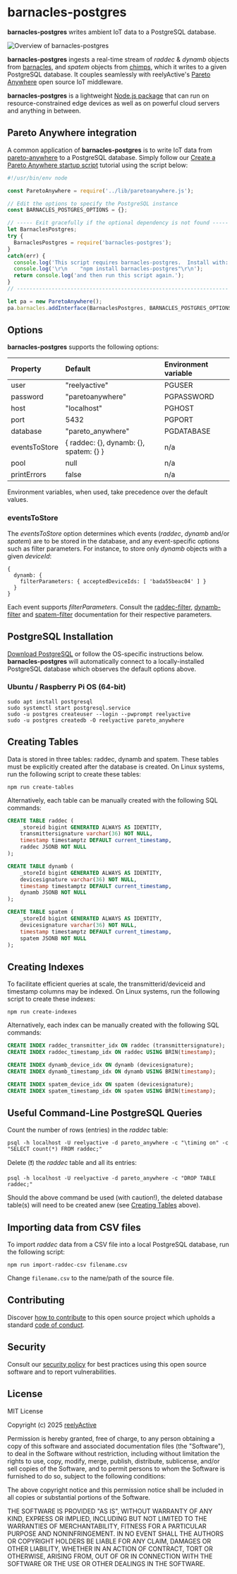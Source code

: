 barnacles-postgres
==================

__barnacles-postgres__ writes ambient IoT data to a PostgreSQL database.

![Overview of barnacles-postgres](https://reelyactive.github.io/barnacles-postgres/images/overview.png)

__barnacles-postgres__ ingests a real-time stream of _raddec_ & _dynamb_ objects from [barnacles](https://github.com/reelyactive/barnacles/), and _spatem_ objects from [chimps](https://github.com/reelyactive/chimps/), which it writes to a given PostgreSQL database.  It couples seamlessly with reelyActive's [Pareto Anywhere](https://www.reelyactive.com/pareto/anywhere/) open source IoT middleware.

__barnacles-postgres__ is a lightweight [Node.js package](https://www.npmjs.com/package/barnacles-postgres) that can run on resource-constrained edge devices as well as on powerful cloud servers and anything in between.


Pareto Anywhere integration
---------------------------

A common application of __barnacles-postgres__ is to write IoT data from [pareto-anywhere](https://github.com/reelyactive/pareto-anywhere) to a PostgreSQL database.  Simply follow our [Create a Pareto Anywhere startup script](https://reelyactive.github.io/diy/pareto-anywhere-startup-script/) tutorial using the script below:

```javascript
#!/usr/bin/env node

const ParetoAnywhere = require('../lib/paretoanywhere.js');

// Edit the options to specify the PostgreSQL instance
const BARNACLES_POSTGRES_OPTIONS = {};

// ----- Exit gracefully if the optional dependency is not found -----
let BarnaclesPostgres;
try {
  BarnaclesPostgres = require('barnacles-postgres');
}
catch(err) {
  console.log('This script requires barnacles-postgres.  Install with:');
  console.log('\r\n    "npm install barnacles-postgres"\r\n');
  return console.log('and then run this script again.');
}
// -------------------------------------------------------------------

let pa = new ParetoAnywhere();
pa.barnacles.addInterface(BarnaclesPostgres, BARNACLES_POSTGRES_OPTIONS);
```


Options
-------

__barnacles-postgres__ supports the following options:

| Property      | Default                    | Environment variable           | 
|:--------------|:---------------------------|:-------------------------------|
| user          | "reelyactive"              | PGUSER                         |
| password      | "paretoanywhere"           | PGPASSWORD                     |
| host          | "localhost"                | PGHOST                         |
| port          | 5432                       | PGPORT                         |
| database      | "pareto_anywhere"          | PGDATABASE                     |
| eventsToStore | { raddec: {}, dynamb: {}, spatem: {} } | n/a                |
| pool          | null                       | n/a                            |
| printErrors   | false                      | n/a                            |

Environment variables, when used, take precedence over the default values.

### eventsToStore

The _eventsToStore_ option determines which events (_raddec_, _dynamb_ and/or _spatem_) are to be stored in the database, and any event-specific options such as filter parameters.  For instance, to store only _dynamb_ objects with a given _deviceId_:

    {
      dynamb: {
        filterParameters: { acceptedDeviceIds: [ 'bada55beac04' ] }
      }
    }

Each event supports _filterParameters_.  Consult the [raddec-filter](https://github.com/reelyactive/raddec-filter/), [dynamb-filter](https://github.com/reelyactive/dynamb-filter/) and [spatem-filter](https://github.com/reelyactive/spatem-filter/) documentation for their respective parameters.


PostgreSQL Installation
-----------------------

[Download PostgreSQL](https://www.postgresql.org/download/) or follow the OS-specific instructions below.  __barnacles-postgres__ will automatically connect to a locally-installed PostgreSQL database which observes the default options above.

### Ubuntu / Raspberry Pi OS (64-bit)

```
sudo apt install postgresql
sudo systemctl start postgresql.service
sudo -u postgres createuser --login --pwprompt reelyactive
sudo -u postgres createdb -O reelyactive pareto_anywhere
```


Creating Tables
---------------

Data is stored in three tables: raddec, dynamb and spatem.  These tables must be explicitly created after the database is created.  On Linux systems, run the following script to create these tables:

    npm run create-tables

Alternatively, each table can be manually created with the following SQL commands:

```sql
CREATE TABLE raddec (
    _storeid bigint GENERATED ALWAYS AS IDENTITY,
    transmittersignature varchar(36) NOT NULL,
    timestamp timestamptz DEFAULT current_timestamp,
    raddec JSONB NOT NULL
);

CREATE TABLE dynamb (
    _storeId bigint GENERATED ALWAYS AS IDENTITY,
    devicesignature varchar(36) NOT NULL,
    timestamp timestamptz DEFAULT current_timestamp,
    dynamb JSONB NOT NULL
);

CREATE TABLE spatem (
    _storeId bigint GENERATED ALWAYS AS IDENTITY,
    devicesignature varchar(36) NOT NULL,
    timestamp timestamptz DEFAULT current_timestamp,
    spatem JSONB NOT NULL
);
```


Creating Indexes
----------------

To facilitate efficient queries at scale, the transmitterid/deviceid and timestamp columns may be indexed.  On Linux systems, run the following script to create these indexes:

    npm run create-indexes

Alternatively, each index can be manually created with the following SQL commands:

```sql
CREATE INDEX raddec_transmitter_idx ON raddec (transmittersignature);
CREATE INDEX raddec_timestamp_idx ON raddec USING BRIN(timestamp);

CREATE INDEX dynamb_device_idx ON dynamb (devicesignature);
CREATE INDEX dynamb_timestamp_idx ON dynamb USING BRIN(timestamp);

CREATE INDEX spatem_device_idx ON spatem (devicesignature);
CREATE INDEX spatem_timestamp_idx ON spatem USING BRIN(timestamp);
```


Useful Command-Line PostgreSQL Queries
--------------------------------------

Count the number of rows (entries) in the _raddec_ table:

    psql -h localhost -U reelyactive -d pareto_anywhere -c "\timing on" -c "SELECT count(*) FROM raddec;"

Delete (:heavy_exclamation_mark:) the _raddec_ table and all its entries:

    psql -h localhost -U reelyactive -d pareto_anywhere -c "DROP TABLE raddec;"

Should the above command be used (with caution!), the deleted database table(s) will need to be created anew (see [Creating Tables](#creating-tables) above).


Importing data from CSV files
-----------------------------

To import _raddec_ data from a CSV file into a local PostgreSQL database, run the following script:

    npm run import-raddec-csv filename.csv

Change `filename.csv` to the name/path of the source file.


Contributing
------------

Discover [how to contribute](CONTRIBUTING.md) to this open source project which upholds a standard [code of conduct](CODE_OF_CONDUCT.md).


Security
--------

Consult our [security policy](SECURITY.md) for best practices using this open source software and to report vulnerabilities.


License
-------

MIT License

Copyright (c) 2025 [reelyActive](https://www.reelyactive.com)

Permission is hereby granted, free of charge, to any person obtaining a copy of this software and associated documentation files (the "Software"), to deal in the Software without restriction, including without limitation the rights to use, copy, modify, merge, publish, distribute, sublicense, and/or sell copies of the Software, and to permit persons to whom the Software is furnished to do so, subject to the following conditions:

The above copyright notice and this permission notice shall be included in all copies or substantial portions of the Software.

THE SOFTWARE IS PROVIDED "AS IS", WITHOUT WARRANTY OF ANY KIND, EXPRESS OR 
IMPLIED, INCLUDING BUT NOT LIMITED TO THE WARRANTIES OF MERCHANTABILITY, 
FITNESS FOR A PARTICULAR PURPOSE AND NONINFRINGEMENT. IN NO EVENT SHALL THE 
AUTHORS OR COPYRIGHT HOLDERS BE LIABLE FOR ANY CLAIM, DAMAGES OR OTHER 
LIABILITY, WHETHER IN AN ACTION OF CONTRACT, TORT OR OTHERWISE, ARISING FROM, 
OUT OF OR IN CONNECTION WITH THE SOFTWARE OR THE USE OR OTHER DEALINGS IN 
THE SOFTWARE.